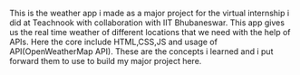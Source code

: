 This is the weather app i made as a major project for the virtual internship i did at Teachnook with collaboration with IIT Bhubaneswar.
This app gives us the real time weather of different locations that we need with the help of APIs.
Here the core include HTML,CSS,JS and usage of API(OpenWeatherMap API).
These are the concepts i learned and i put forward them to use to build my major project here.
